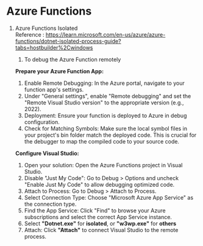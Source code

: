 # Azure Functions

1. Azure Functions Isolated
   <br/>
    Reference : https://learn.microsoft.com/en-us/azure/azure-functions/dotnet-isolated-process-guide?tabs=hostbuilder%2Cwindows

    1. To debug the Azure Function remotely

    **Prepare your Azure Function App:**
    1. Enable Remote Debugging: In the Azure portal, navigate to your function app's settings. 
    2. Under "General settings", enable "Remote debugging" and set the "Remote Visual Studio version" to the appropriate version (e.g., 2022). 
    3. Deployment: Ensure your function is deployed to Azure in debug configuration. 
    4. Check for Matching Symbols: Make sure the local symbol files in your project's bin folder match the deployed code. This is crucial for the debugger to map the compiled code to your source code. 

    **Configure Visual Studio:**
    1. Open your solution: Open the Azure Functions project in Visual Studio.
    2. Disable "Just My Code": Go to Debug > Options and uncheck "Enable Just My Code" to allow debugging optimized code.
    3. Attach to Process: Go to Debug > Attach to Process.
    4. Select Connection Type: Choose "Microsoft Azure App Service" as the connection type.
    5. Find the App Service: Click "Find" to browse your Azure subscriptions and select the correct App Service instance.
    6. Select **"Dotnet.exe"** for **isolated**, or **"w3wp.exe"** for **others**
    6. Attach: Click **"Attach"** to connect Visual Studio to the remote process. 
